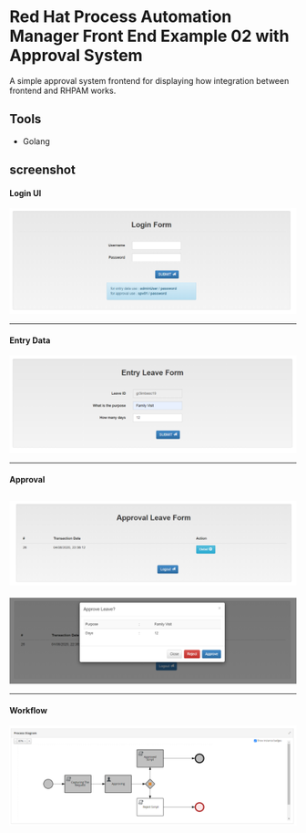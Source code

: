 Red Hat Process Automation Manager Front End Example 02 with Approval System
=======================

A simple approval system frontend for displaying how integration between frontend and RHPAM works. 

## Tools
- Golang

## screenshot

#### Login UI
![image](image/login.png)

----

#### Entry Data
![image](image/entryform.png)

----

#### Approval
![image](image/approval01.png)
----
![image](image/approval02.png)

----

#### Workflow
![image](image/workflow.png)